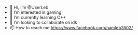 - 👋 Hi, I’m @UserLeb
- 👀 I’m interested in gaming
- 🌱 I’m currently learning C++
- 💞️ I’m looking to collaborate on idk
- 📫 How to reach me https://www.facebook.com/namleb3502/

<!---
UserLeb/UserLeb is a ✨ special ✨ repository because its `README.md` (this file) appears on your GitHub profile.
You can click the Preview link to take a look at your changes.
--->
